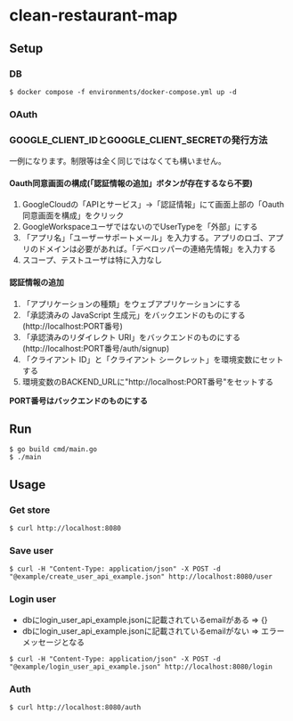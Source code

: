 # clean-restaurant-map

## Setup

### DB

```
$ docker compose -f environments/docker-compose.yml up -d
```

### OAuth

### GOOGLE_CLIENT_IDとGOOGLE_CLIENT_SECRETの発行方法
一例になります。制限等は全く同じではなくても構いません。

#### Oauth同意画面の構成(「認証情報の追加」ボタンが存在するなら不要)
1. GoogleCloudの「APIとサービス」->「認証情報」にて画面上部の「Oauth同意画面を構成」をクリック
2. GoogleWorkspaceユーザではないのでUserTypeを「外部」にする
3. 「アプリ名」「ユーザーサポートメール」を入力する。アプリのロゴ、アプリのドメインは必要があれば。「デベロッパーの連絡先情報」を入力する
4. スコープ、テストユーザは特に入力なし

#### 認証情報の追加
1. 「アプリケーションの種類」をウェブアプリケーションにする
2. 「承認済みの JavaScript 生成元」をバックエンドのものにする(http://localhost:PORT番号)
3. 「承認済みのリダイレクト URI」をバックエンドのものにする(http://localhost:PORT番号/auth/signup)
4. 「クライアント ID」と「クライアント シークレット」を環境変数にセットする
5. 環境変数のBACKEND_URLに"http://localhost:PORT番号"をセットする

**PORT番号はバックエンドのものにする**

## Run

```
$ go build cmd/main.go
$ ./main
```

## Usage

### Get store
```
$ curl http://localhost:8080
```

### Save user
```
$ curl -H "Content-Type: application/json" -X POST -d "@example/create_user_api_example.json" http://localhost:8080/user
```

### Login user
- dbにlogin_user_api_example.jsonに記載されているemailがある => {}
- dbにlogin_user_api_example.jsonに記載されているemailがない => エラーメッセージとなる
```
$ curl -H "Content-Type: application/json" -X POST -d "@example/login_user_api_example.json" http://localhost:8080/login
```

### Auth
```
$ curl http://localhost:8080/auth
```
